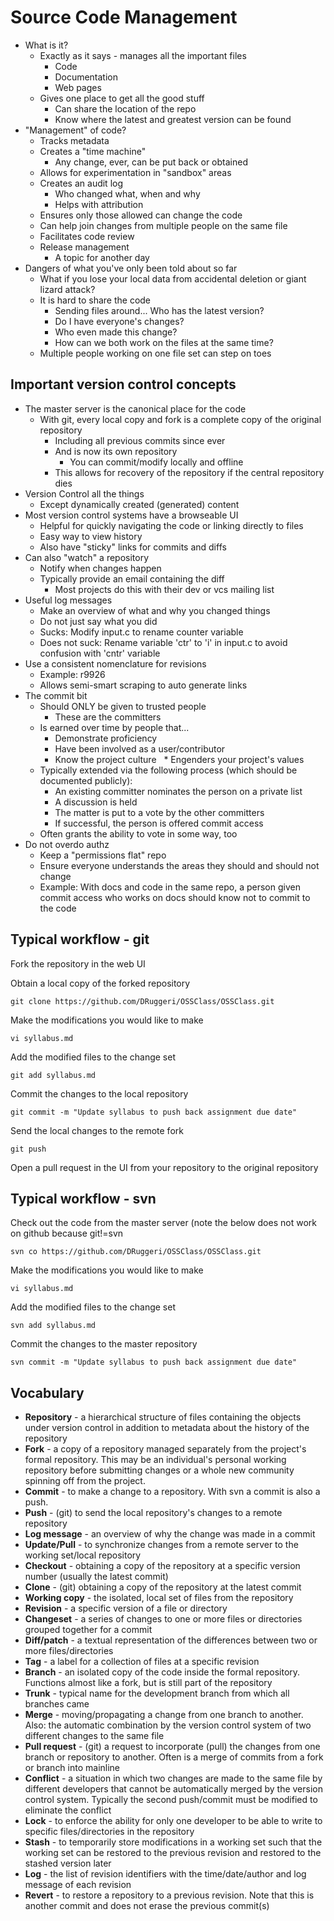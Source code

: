 # Source Code Management

* What is it?
  * Exactly as it says - manages all the important files
    * Code
    * Documentation
    * Web pages
  * Gives one place to get all the good stuff
    * Can share the location of the repo
    * Know where the latest and greatest version can be found
* "Management" of code?
  * Tracks metadata
  * Creates a "time machine"
    * Any change, ever, can be put back or obtained
  * Allows for experimentation in "sandbox" areas
  * Creates an audit log
    * Who changed what, when and why
    * Helps with attribution
  * Ensures only those allowed can change the code
  * Can help join changes from multiple people on the same file
  * Facilitates code review
  * Release management
    * A topic for another day
* Dangers of what you've only been told about so far
  * What if you lose your local data from accidental deletion or giant lizard attack?
  * It is hard to share the code
    * Sending files around... Who has the latest version?
    * Do I have everyone's changes?
    * Who even made this change?
    * How can we both work on the files at the same time?
  * Multiple people working on one file set can step on toes


## Important version control concepts
* The master server is the canonical place for the code
  * With git, every local copy and fork is a complete copy of the original repository
    * Including all previous commits since ever
    * And is now its own repository
      * You can commit/modify locally and offline
    * This allows for recovery of the repository if the central repository dies
* Version Control all the things
  * Except dynamically created (generated) content
* Most version control systems have a browseable UI
  * Helpful for quickly navigating the code or linking directly to files
  * Easy way to view history
  * Also have "sticky" links for commits and diffs
* Can also "watch" a repository
  * Notify when changes happen
  * Typically provide an email containing the diff
    * Most projects do this with their dev or vcs mailing list
* Useful log messages
  * Make an overview of what and why you changed things
  * Do not just say what you did
  * Sucks: Modify input.c to rename counter variable
  * Does not suck: Rename variable 'ctr' to 'i' in input.c to avoid confusion with 'cntr' variable
* Use a consistent nomenclature for revisions
  * Example: r9926
  * Allows semi-smart scraping to auto generate links
* The commit bit
  * Should ONLY be given to trusted people
    * These are the committers
  * Is earned over time by people that...
    * Demonstrate proficiency
    * Have been involved as a user/contributor
    * Know the project culture
    * Engenders your project's values
  * Typically extended via the following process (which should be documented publicly):
    * An existing committer nominates the person on a private list
    * A discussion is held
    * The matter is put to a vote by the other committers
    * If successful, the person is offered commit access
  * Often grants the ability to vote in some way, too
* Do not overdo authz
  * Keep a "permissions flat" repo
  * Ensure everyone understands the areas they should and should not change
  * Example: With docs and code in the same repo, a person given commit access who works on docs should know not to commit to the code

## Typical workflow - git
Fork the repository in the web UI

Obtain a local copy of the forked repository
```
git clone https://github.com/DRuggeri/OSSClass/OSSClass.git
```

Make the modifications you would like to make
```
vi syllabus.md
```

Add the modified files to the change set
```
git add syllabus.md
```

Commit the changes to the local repository
```
git commit -m "Update syllabus to push back assignment due date"
```

Send the local changes to the remote fork
```
git push
```

Open a pull request in the UI from your repository to the original repository

## Typical workflow - svn
Check out the code from the master server (note the below does not work on github because git!=svn
```
svn co https://github.com/DRuggeri/OSSClass/OSSClass.git
```

Make the modifications you would like to make
```
vi syllabus.md
```

Add the modified files to the change set
```
svn add syllabus.md
```

Commit the changes to the master repository
```
svn commit -m "Update syllabus to push back assignment due date"
```


## Vocabulary
* **Repository** - a hierarchical structure of files containing the objects under version control in addition to metadata about the history of the repository
* **Fork** - a copy of a repository managed separately from the project's formal repository. This may be an individual's personal working repository before submitting changes or a whole new community spinning off from the project.
* **Commit** - to make a change to a repository. With svn a commit is also a push.
* **Push** - (git) to send the local repository's changes to a remote repository
* **Log message** - an overview of why the change was made in a commit
* **Update/Pull** - to synchronize changes from a remote server to the working set/local repository
* **Checkout** - obtaining a copy of the repository at a specific version number (usually the latest commit)
* **Clone** - (git) obtaining a copy of the repository at the latest commit
* **Working copy** - the isolated, local set of files from the repository
* **Revision** - a specific version of a file or directory
* **Changeset** - a series of changes to one or more files or directories grouped together for a commit
* **Diff/patch** - a textual representation of the differences between two or more files/directories
* **Tag** - a label for a collection of files at a specific revision
* **Branch** - an isolated copy of the code inside the formal repository. Functions almost like a fork, but is still part of the repository
* **Trunk** - typical name for the development branch from which all branches came
* **Merge** - moving/propagating a change from one branch to another. Also: the automatic combination by the version control system of two different changes to the same file
* **Pull request** - (git) a request to incorporate (pull) the changes from one branch or repository to another. Often is a merge of commits from a fork or branch into mainline
* **Conflict** - a situation in which two changes are made to the same file by different developers that cannot be automatically merged by the version control system. Typically the second push/commit must be modified to eliminate the conflict
* **Lock** - to enforce the ability for only one developer to be able to write to specific files/directories in the repository
* **Stash** - to temporarily store modifications in a working set such that the working set can be restored to the previous revision and restored to the stashed version later
* **Log** - the list of revision identifiers with the time/date/author and log message of each revision
* **Revert** - to restore a repository to a previous revision. Note that this is another commit and does not erase the previous commit(s)
